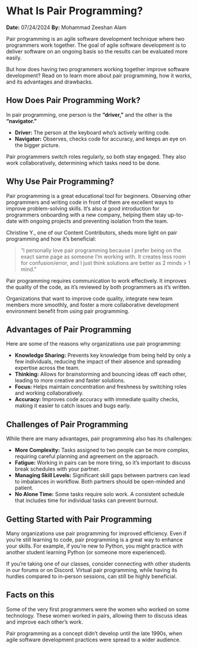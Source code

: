 
# What Is Pair Programming?

**Date:** 07/24/2024
**By:** Mohammad Zeeshan Alam



Pair programming is an agile software development technique where two programmers work together. The goal of agile software development is to deliver software on an ongoing basis so the results can be evaluated more easily.

But how does having two programmers working together improve software development? Read on to learn more about pair programming, how it works, and its advantages and drawbacks.

## How Does Pair Programming Work?

In pair programming, one person is the **“driver,”** and the other is the **“navigator.”** 

- **Driver:** The person at the keyboard who’s actively writing code.
- **Navigator:** Observes, checks code for accuracy, and keeps an eye on the bigger picture.

Pair programmers switch roles regularly, so both stay engaged. They also work collaboratively, determining which tasks need to be done.

## Why Use Pair Programming?

Pair programming is a great educational tool for beginners. Observing other programmers and writing code in front of them are excellent ways to improve problem-solving skills. It’s also a good introduction for programmers onboarding with a new company, helping them stay up-to-date with ongoing projects and preventing isolation from the team.

Christine Y., one of our Content Contributors, sheds more light on pair programming and how it’s beneficial:

> “I personally love pair programming because I prefer being on the exact same page as someone I’m working with. It creates less room for confusion/error, and I just think solutions are better as 2 minds > 1 mind.”

Pair programming requires communication to work effectively. It improves the quality of the code, as it’s reviewed by both programmers as it’s written.

Organizations that want to improve code quality, integrate new team members more smoothly, and foster a more collaborative development environment benefit from using pair programming.

## Advantages of Pair Programming

Here are some of the reasons why organizations use pair programming:

- **Knowledge Sharing:** Prevents key knowledge from being held by only a few individuals, reducing the impact of their absence and spreading expertise across the team.
- **Thinking:** Allows for brainstorming and bouncing ideas off each other, leading to more creative and faster solutions.
- **Focus:** Helps maintain concentration and freshness by switching roles and working collaboratively.
- **Accuracy:** Improves code accuracy with immediate quality checks, making it easier to catch issues and bugs early.

## Challenges of Pair Programming

While there are many advantages, pair programming also has its challenges:

- **More Complexity:** Tasks assigned to two people can be more complex, requiring careful planning and agreement on the approach.
- **Fatigue:** Working in pairs can be more tiring, so it’s important to discuss break schedules with your partner.
- **Managing Skill Levels:** Significant skill gaps between partners can lead to imbalances in workflow. Both partners should be open-minded and patient.
- **No Alone Time:** Some tasks require solo work. A consistent schedule that includes time for individual tasks can prevent burnout.

## Getting Started with Pair Programming

Many organizations use pair programming for improved efficiency. Even if you’re still learning to code, pair programming is a great way to enhance your skills. For example, if you’re new to Python, you might practice with another student learning Python (or someone more experienced).

If you’re taking one of our classes, consider connecting with other students in our forums or on Discord. Virtual pair programming, while having its hurdles compared to in-person sessions, can still be highly beneficial.

## Facts on this

Some of the very first programmers were the women who worked on some technology. These women worked in pairs, allowing them to discuss ideas and improve each other’s work.

Pair programming as a concept didn’t develop until the late 1990s, when agile software development practices were spread to a wider audience.

